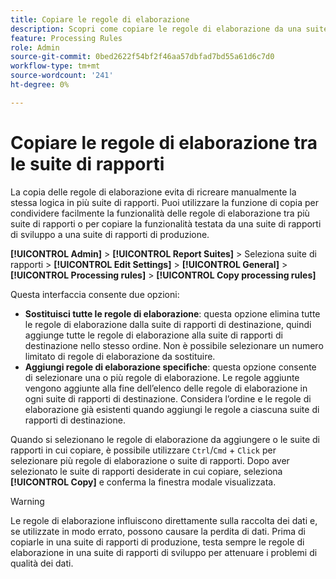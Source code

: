 ```yaml
---
title: Copiare le regole di elaborazione
description: Scopri come copiare le regole di elaborazione da una suite di rapporti a un’altra.
feature: Processing Rules
role: Admin
source-git-commit: 0bed2622f54bf2f46aa57dbfad7bd55a61d6c7d0
workflow-type: tm+mt
source-wordcount: '241'
ht-degree: 0%

---
```


# Copiare le regole di elaborazione tra le suite di rapporti

La copia delle regole di elaborazione evita di ricreare manualmente la stessa logica in più suite di rapporti. Puoi utilizzare la funzione di copia per condividere facilmente la funzionalità delle regole di elaborazione tra più suite di rapporti o per copiare la funzionalità testata da una suite di rapporti di sviluppo a una suite di rapporti di produzione.

**[!UICONTROL Admin]** > **[!UICONTROL Report Suites]** > Seleziona suite di rapporti > **[!UICONTROL Edit Settings]** > **[!UICONTROL General]** > **[!UICONTROL Processing rules]** > **[!UICONTROL Copy processing rules]**

Questa interfaccia consente due opzioni:

* **Sostituisci tutte le regole di elaborazione**: questa opzione elimina tutte le regole di elaborazione dalla suite di rapporti di destinazione, quindi aggiunge tutte le regole di elaborazione alla suite di rapporti di destinazione nello stesso ordine. Non è possibile selezionare un numero limitato di regole di elaborazione da sostituire.
* **Aggiungi regole di elaborazione specifiche**: questa opzione consente di selezionare una o più regole di elaborazione. Le regole aggiunte vengono aggiunte alla fine dell’elenco delle regole di elaborazione in ogni suite di rapporti di destinazione. Considera l’ordine e le regole di elaborazione già esistenti quando aggiungi le regole a ciascuna suite di rapporti di destinazione.

Quando si selezionano le regole di elaborazione da aggiungere o le suite di rapporti in cui copiare, è possibile utilizzare `Ctrl`/`Cmd` + `Click` per selezionare più regole di elaborazione o suite di rapporti. Dopo aver selezionato le suite di rapporti desiderate in cui copiare, seleziona **[!UICONTROL Copy]** e conferma la finestra modale visualizzata.

>[!WARNING]
>
>Le regole di elaborazione influiscono direttamente sulla raccolta dei dati e, se utilizzate in modo errato, possono causare la perdita di dati. Prima di copiarle in una suite di rapporti di produzione, testa sempre le regole di elaborazione in una suite di rapporti di sviluppo per attenuare i problemi di qualità dei dati.
